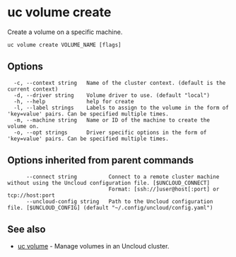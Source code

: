 # uc volume create

Create a volume on a specific machine.

```
uc volume create VOLUME_NAME [flags]
```

## Options

```
  -c, --context string   Name of the cluster context. (default is the current context)
  -d, --driver string    Volume driver to use. (default "local")
  -h, --help             help for create
  -l, --label strings    Labels to assign to the volume in the form of 'key=value' pairs. Can be specified multiple times.
  -m, --machine string   Name or ID of the machine to create the volume on.
  -o, --opt strings      Driver specific options in the form of 'key=value' pairs. Can be specified multiple times.
```

## Options inherited from parent commands

```
      --connect string          Connect to a remote cluster machine without using the Uncloud configuration file. [$UNCLOUD_CONNECT]
                                Format: [ssh://]user@host[:port] or tcp://host:port
      --uncloud-config string   Path to the Uncloud configuration file. [$UNCLOUD_CONFIG] (default "~/.config/uncloud/config.yaml")
```

## See also

* [uc volume](uc_volume.md)	 - Manage volumes in an Uncloud cluster.

